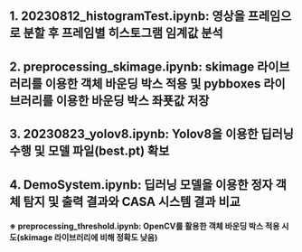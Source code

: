 ## 1. 20230812_histogramTest.ipynb: 영상을 프레임으로 분할 후 프레임별 히스토그램 임계값 분석
## 2. preprocessing_skimage.ipynb: skimage 라이브러리를 이용한 객체 바운딩 박스 적용 및 pybboxes 라이브러리를 이용한 바운딩 박스 좌푯값 저장
## 3. 20230823_yolov8.ipynb: Yolov8을 이용한 딥러닝 수행 및 모델 파일(best.pt) 확보
## 4. DemoSystem.ipynb: 딥러닝 모델을 이용한 정자 객체 탐지 및 출력 결과와 CASA 시스템 결과 비교

#### ※ preprocessing_threshold.ipynb: OpenCV를 활용한 객체 바운딩 박스 적용 시도(skimage 라이브러리에 비해 정확도 낮음)
